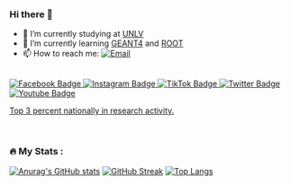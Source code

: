 ### Hi there 👋
- 🔭 I’m currently studying at [UNLV](https://www.unlv.edu/engineering)
- 🌱 I’m currently learning [GEANT4](https://geant4.org/) and [ROOT](https://root.cern.ch/)
- 📫 How to reach me: [![Email](https://img.shields.io/badge/-UNLV-red?style=flat&logo=Google&logoColor=white)](mailto:hanc4@unlv.nevada.edu)
</br>
<div id="badges">
  <a href="https://www.facebook.com/OfficialUNLV">
    <img src="https://img.shields.io/badge/Facebook-blue?style=for-the-badge&logo=facebook&logoColor=white" alt="Facebook Badge"/>
  </a>
  <a href="https://www.instagram.com/unlv">
  <img src="https://img.shields.io/badge/Instagram-ff69b4?style=for-the-badge&logo=instagram&logoColor=white" alt="Instagram Badge"/>
  </a>
  <a href="https://www.tiktok.com/@officialunlv">
    <img src="https://img.shields.io/badge/TikTok-black?style=for-the-badge&logo=tiktok&logoColor=white" alt="TikTok Badge"/>
  </a>
  <a href="https://twitter.com/unlv">
  <img src="https://img.shields.io/badge/Twitter-blue?style=for-the-badge&logo=twitter&logoColor=white" alt="Twitter Badge"/>
  </a>
  <a href="https://www.youtube.com/unlvofficial">
    <img src="https://img.shields.io/badge/YouTube-red?style=for-the-badge&logo=youtube&logoColor=white" alt="Youtube Badge"/>
  </a>

</div>

[Top 3 percent nationally in research activity.](https://www.unlv.edu/news/release/unlv-attains-highest-status-research-university)

</br>

### :fire: My Stats :
[![Anurag's GitHub stats](https://github-readme-stats.vercel.app/api?username=hanc4-git&show_icons=true&theme=THEME_transparent)](https://github.com/anuraghazra/github-readme-stats)
[![GitHub Streak](http://github-readme-streak-stats.herokuapp.com?user=hanc4-git&theme=dark&background=000000)](https://git.io/streak-stats)
[![Top Langs](https://github-readme-stats.vercel.app/api/top-langs/?username=hanc4-git&layout=compact&theme=vision-friendly-dark)](https://github.com/anuraghazra/github-readme-stats)

<!--
**hanc4-git/hanc4-git** is a ✨ _special_ ✨ repository because its `README.md` (this file) appears on your GitHub profile.

Here are some ideas to get you started:

- 🔭 I’m currently working on ...
- 🌱 I’m currently learning ...
- 👯 I’m looking to collaborate on ...
- 🤔 I’m looking for help with ...
- 💬 Ask me about ...
- 📫 How to reach me: ...
- 😄 Pronouns: ...
- ⚡ Fun fact: ...
-->
